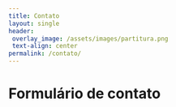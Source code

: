 ```yaml
---
title: Contato
layout: single
header:
 overlay_image: /assets/images/partitura.png
 text-align: center
permalink: /contato/
---
```


# Formulário de contato
